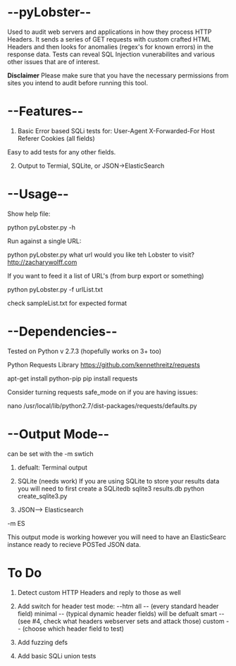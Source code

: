 --pyLobster--
=============
Used to audit web servers and applications in how they process HTTP Headers. It sends a series of GET requests with custom crafted HTML Headers and then looks for anomalies (regex's for known errors) in the response data. Tests can reveal SQL Injection vunerabilites and various other issues that are of interest.   

****Disclaimer****
Please make sure that you have the necessary permissions from sites you intend to audit before running this tool. 
 
--Features--
============
1. Basic Error based SQLi tests for:
	User-Agent
	X-Forwarded-For
	Host
	Referer
	Cookies (all fields)

Easy to add tests for any other fields.   

2. Output to Termial, SQLite, or JSON->ElasticSearch

--Usage--
==========
Show help file:

python pyLobster.py -h 

Run against a single URL:

python pyLobster.py
what url would you like teh Lobster to visit?
http://zacharywolff.com


If you want to feed it a list of URL's (from burp export or something)

  python pyLobster.py -f urlList.txt

check sampleList.txt for expected format


--Dependencies--
================
Tested on Python v 2.7.3 (hopefully works on 3+ too) 

Python Requests Library
https://github.com/kennethreitz/requests

  apt-get install python-pip
  pip install requests

Consider turning requests safe_mode on if you are having issues:

  nano /usr/local/lib/python2.7/dist-packages/requests/defaults.py



--Output Mode--
===============
can be set with the -m swtich

1. defualt: Terminal output

2. SQLite (needs work) 
If you are using SQLite to store your results data you will need to first create a SQLitedb
  sqlite3 results.db
  python create_sqlite3.py

3. JSON--> Elasticsearch 

-m ES 

This output mode is working however you will need to have an ElasticSearc instance ready to recieve POSTed JSON data. 


To Do
==========

1. Detect custom HTTP Headers and reply to those as well

2. Add switch for header test mode: --htm 
all -- (every standard header field) 
minimal -- (typical dynamic header fields) will be defualt 
smart -- (see #4, check what headers webserver sets and attack those)
custom -- (choose which header field to test)

3. Add fuzzing defs 
4. Add basic SQLi union tests










